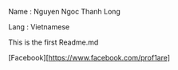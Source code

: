 
Name : Nguyen Ngoc Thanh Long

Lang : Vietnamese

This is the first Readme.md

[Facebook][https://www.facebook.com/prof1are]